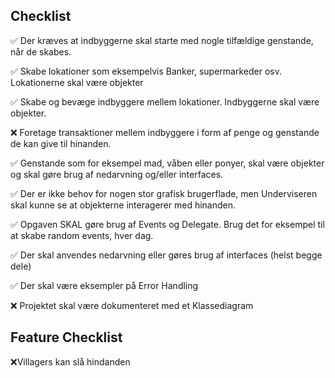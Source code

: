 <h2>Checklist</h2>
<p>✅ Der kræves at indbyggerne skal starte med nogle tilfældige genstande, når de skabes.</p>
<p>✅ Skabe lokationer som eksempelvis Banker, supermarkeder osv. Lokationerne skal være objekter</p>
<p>✅ Skabe og bevæge indbyggere mellem lokationer. Indbyggerne skal være objekter.</p>
<p>❌ Foretage transaktioner mellem indbyggere i form af penge og genstande de kan give til hinanden.</p>
<p>✅ Genstande som for eksempel mad, våben eller ponyer, skal være objekter og skal gøre brug af nedarvning og/eller interfaces.</p>
<p>✅ Der er ikke behov for nogen stor grafisk brugerflade, men Underviseren skal kunne se at objekterne interagerer med hinanden.</p>
<p>✅ Opgaven SKAL gøre brug af Events og Delegate. Brug det for eksempel til at skabe random events, hver dag.</p>

<p>✅ Der skal anvendes nedarvning eller gøres brug af interfaces (helst begge dele)</p>
<p>✅ Der skal være eksempler på Error Handling</p>
<p>❌ Projektet skal være dokumenteret med et Klassediagram</p>


<h2>Feature Checklist</h2>
<p>❌Villagers kan slå hindanden</p>
